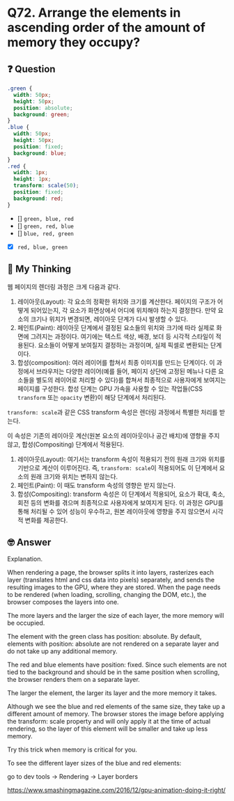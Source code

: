 # Q72. Arrange the elements in ascending order of the amount of memory they occupy?

## ❓ Question

```css
.green {
  width: 50px;
  height: 50px;
  position: absolute;
  background: green;
}
.blue {
  width: 50px;
  height: 50px;
  position: fixed;
  background: blue;
}
.red {
  width: 1px;
  height: 1px;
  transform: scale(50);
  position: fixed;
  background: red;
}
```

- [] `green, blue, red`
- [] `green, red, blue`
- [] `blue, red, green`
- [x] `red, blue, green`

## 🤔 My Thinking

웹 페이지의 렌더링 과정은 크게 다음과 같다.

1. 레이아웃(Layout): 각 요소의 정확한 위치와 크기를 계산한다. 페이지의 구조가 어떻게 되어있는지, 각 요소가 화면상에서 어디에 위치해야 하는지 결정한다. 만약 요소의 크기나 위치가 변경되면, 레이아웃 단계가 다시 발생할 수 있다.
2. 페인트(Paint): 레이아웃 단계에서 결정된 요소들의 위치와 크기에 따라 실제로 화면에 그려지는 과정이다. 여기에는 텍스트 색상, 배경, 보더 등 시각적 스타일이 적용된다. 요소들이 어떻게 보여질지 결정하는 과정이며, 실제 픽셀로 변환되는 단계이다.
3. 합성(composition): 여러 레이어를 합쳐서 최종 이미지를 만드는 단계이다. 이 과정에서 브라우저는 다양한 레이어(예를 들어, 페이지 상단에 고정된 메뉴나 다른 요소들을 별도의 레이어로 처리할 수 있다)를 합쳐서 최종적으로 사용자에게 보여지는 페이지를 구성한다. 합성 단계는 GPU 가속을 사용할 수 있는 작업들(CSS `transform` 또는 `opacity` 변환)이
   해당 단계에서 처리된다.

`transform: scale`과 같은 CSS transform 속성은 렌더링 과정에서 특별한 처리를 받는다.

이 속성은 기존의 레이아웃 계산(원본 요소의 레이아웃이나 공간 배치)에 영향을 주지 않고, 합성(Compositing) 단계에서 적용된다.

1. 레이아웃(Layout): 여기서는 transform 속성이 적용되기 전의 원래 크기와 위치를 기반으로 계산이 이루어진다. 즉, `transform: scale`이 적용되어도 이 단계에서 요소의 원래 크기와 위치는 변하지 않는다.
2. 페인트(Paint): 이 때도 transform 속성의 영향은 받지 않는다.
3. 합성(Compositing): transform 속성은 이 단계에서 적용되어, 요소가 확대, 축소, 회전 등의 변화를 겪으며 최종적으로 사용자에게 보여지게 된다. 이 과정은 GPU를 통해 처리될 수 있어 성능이 우수하고, 원본 레이아웃에 영향을 주지 않으면서 시각적 변화를 제공한다.

## 🤓 Answer

Explanation.

When rendering a page, the browser splits it into layers, rasterizes each layer
(translates html and css data into pixels) separately, and sends the resulting images to the GPU, where they are stored. When the page needs to be rendered (when loading, scrolling, changing the DOM, etc.), the browser composes the layers into one.

The more layers and the larger the size of each layer, the more memory will be occupied.

The element with the green class has position: absolute. By default, elements with position: absolute are not rendered on a separate layer and do not take up any additional memory.

The red and blue elements have position: fixed. Since such elements are not tied to the background and should be in the same position when scrolling, the browser renders them on a separate layer.

The larger the element, the larger its layer and the more memory it takes.

Although we see the blue and red elements of the same size, they take up a different amount of memory. The browser stores the image before applying the transform: scale property and will only apply it at the time of actual rendering, so the layer of this element will be smaller and take up less memory.

Try this trick when memory is critical for you.

To see the different layer sizes of the blue and red elements:

go to dev tools -> Rendering -> Layer borders

https://www.smashingmagazine.com/2016/12/gpu-animation-doing-it-right/
